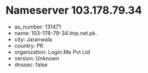# Nameserver 103.178.79.34

* as_number: 131471
* name: 103-178-79-34.lmp.net.pk.
* city: Jaranwala
* country: PK
* organization: Login.Me Pvt Ltd
* version: Unknown
* dnssec: false
